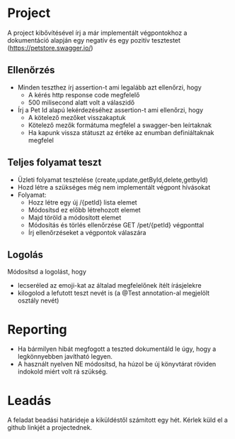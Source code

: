 # Project
A project kibővítésével írj a már implementált végpontokhoz a dokumentáció alapján egy negatív és egy pozitív tesztestet (https://petstore.swagger.io/)
## Ellenőrzés
- Minden teszthez írj assertion-t ami legalább azt ellenőrzi, hogy
  - A kérés http response code megfelelő
  - 500 milisecond alatt volt a válaszidő
- Írj a Pet Id alapú lekérdezéséhez assertion-t ami ellenőrzi, hogy
    - A kötelező mezőket visszakaptuk
    - Kötelező mezők formátuma megfelel a swagger-ben leírtaknak
    - Ha kapunk vissza státuszt az értéke az enumban definiáltaknak megfelel
## Teljes folyamat teszt
- Üzleti folyamat tesztelése (create,update,getById,delete,getbyId)
- Hozd létre a szükséges még nem implementált végpont hívásokat
- Folyamat:
  - Hozz létre egy új /{petId} lista elemet
  - Módosítsd ez előbb létrehozott elemet
  - Majd töröld a módosított elemet
  - Módosítás és törlés ellenőrzése GET /pet/{petId} végponttal
  - Írj ellenőrzéseket a végpontok válaszára
## Logolás
Módosítsd a logolást, hogy
- lecseréled az emoji-kat az általad megfelelőnek ítélt írásjelekre
- kilogolod a lefutott teszt nevét is (a @Test annotation-al megjelölt osztály nevét)
# Reporting
- Ha bármilyen hibát megfogott a teszted dokumentáld le úgy, hogy a legkönnyebben javítható legyen.
- A használt nyelven NE módosítsd, ha húzol be új könyvtárat röviden indokold miért volt rá szükség.
# Leadás
A feladat beadási határideje a kiküldéstől számított egy hét. 
Kérlek küld el a github linkjét a projectednek. 
